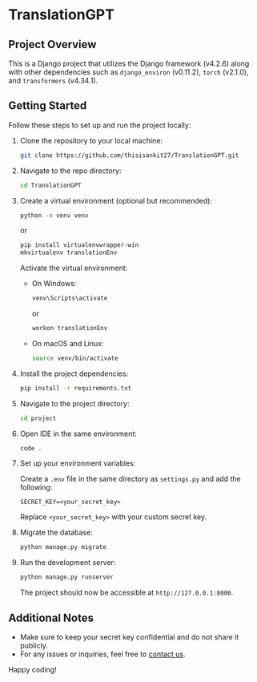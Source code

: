 # TranslationGPT

## Project Overview

This is a Django project that utilizes the Django framework (v4.2.6) along with other dependencies such as `django_environ` (v0.11.2), `torch` (v2.1.0), and `transformers` (v4.34.1).
## Getting Started

Follow these steps to set up and run the project locally:

1. Clone the repository to your local machine:

   ```bash
   git clone https://github.com/thisisankit27/TranslationGPT.git
   ```

2. Navigate to the repo directory:

   ```bash
   cd TranslationGPT
   ```

3. Create a virtual environment (optional but recommended):

   ```bash
   python -m venv venv
   ```
   or
   ```bash
   pip install virtualenvwrapper-win
   mkvirtualenv translationEnv
   ```

   Activate the virtual environment:

   - On Windows:

     ```bash
     venv\Scripts\activate
     ```
     or
     ```bash
     workon translationEnv
     ```

   - On macOS and Linux:

     ```bash
     source venv/bin/activate
     ```

4. Install the project dependencies:

   ```bash
   pip install -r requirements.txt
   ```

5. Navigate to the project directory:

   ```bash
   cd project
   ```

6. Open IDE in the same environment:

   ```bash
   code .
   ```

6. Set up your environment variables:

   Create a `.env` file in the same directory as `settings.py` and add the following:

   ```env
   SECRET_KEY=<your_secret_key>
   ```

   Replace `<your_secret_key>` with your custom secret key.

7. Migrate the database:

   ```bash
   python manage.py migrate
   ```

8. Run the development server:

   ```bash
   python manage.py runserver
   ```

   The project should now be accessible at `http://127.0.0.1:8000`.

## Additional Notes

- Make sure to keep your secret key confidential and do not share it publicly.
- For any issues or inquiries, feel free to [contact us](mailto:thisisankitsrivastava@example.com).

Happy coding!
```